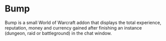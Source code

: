 # Bump
Bump is a small World of Warcraft addon that displays the total experience, reputation, money and currency gained after finishing an instance (dungeon, raid or battleground) in the chat window.
